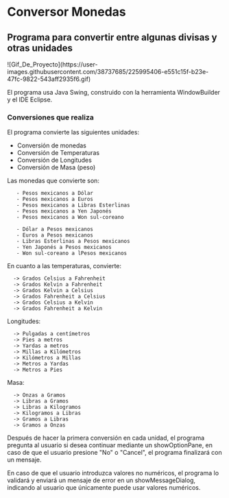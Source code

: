 # Conversor Monedas
<h2>Programa para convertir entre algunas divisas y otras unidades</h2>
![Gif_De_Proyecto](https://user-images.githubusercontent.com/38737685/225995406-e551c15f-b23e-47fc-9822-543aff2935f6.gif)


El programa usa Java Swing, construido con la herramienta WindowBuilder y el IDE Eclipse.

<h3>Conversiones que realiza</h3>

El programa convierte las siguientes unidades:

<ul>
  <li>Conversión de monedas</li>
  <li>Conversión de Temperaturas</li>
  <li>Conversión de Longitudes</li>
  <li>Conversión de Masa (peso)</li>
</ul>

Las monedas que convierte son:

       - Pesos mexicanos a Dólar
       - Pesos mexicanos a Euros
       - Pesos mexicanos a Libras Esterlinas
       - Pesos mexicanos a Yen Japonés
       - Pesos mexicanos a Won sul-coreano
       
       - Dólar a Pesos mexicanos
       - Euros a Pesos mexicanos
       - Libras Esterlinas a Pesos mexicanos
       - Yen Japonés a Pesos mexicanos
       - Won sul-coreano a lPesos mexicanos
       
En cuanto a las temperaturas, convierte:

      -> Grados Celsius a Fahrenheit
      -> Grados Kelvin a Fahrenheit
      -> Grados Kelvin a Celsius
      -> Grados Fahrenheit a Celsius
      -> Grados Celsius a Kelvin
      -> Grados Fahrenheit a Kelvin
      
Longitudes:

      -> Pulgadas a centímetros
      -> Pies a metros
      -> Yardas a metros
      -> Millas a Kilómetros
      -> Kilómetros a Millas
      -> Metros a Yardas
      -> Metros a Pies
      
Masa:

      -> Onzas a Gramos
      -> Libras a Gramos
      -> Libras a Kilogramos
      -> Kilogramos a Libras
      -> Gramos a Libras
      -> Gramos a Onzas

Después de hacer la primera conversión en cada unidad, el programa pregunta al usuario si desea continuar mediante un showOptionPane, en caso de que el usuario presione "No" o "Cancel", el programa finalizará con un mensaje.

En caso de que el usuario introduzca valores no numéricos, el programa lo validará y enviará un mensaje de error en un showMessageDialog, indicando al usuario que únicamente puede usar valores numéricos.

